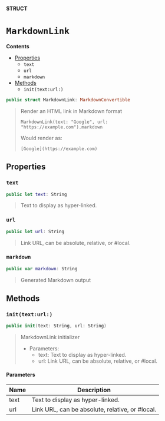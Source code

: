 **STRUCT**

# `MarkdownLink`

**Contents**

- [Properties](#properties)
  - `text`
  - `url`
  - `markdown`
- [Methods](#methods)
  - `init(text:url:)`

```swift
public struct MarkdownLink: MarkdownConvertible
```

> Render an HTML link in Markdown format
>
>     MarkdownLink(text: "Google", url: "https://example.com").markdown
>
> Would render as:
>
>     [Google](https://example.com)

## Properties
### `text`

```swift
public let text: String
```

> Text to display as hyper-linked.

### `url`

```swift
public let url: String
```

> Link URL, can be absolute, relative, or #local.

### `markdown`

```swift
public var markdown: String
```

> Generated Markdown output

## Methods
### `init(text:url:)`

```swift
public init(text: String, url: String)
```

> MarkdownLink initializer
>
> - Parameters:
>   - text: Text to display as hyper-linked.
>   - url: Link URL, can be absolute, relative, or #local.

#### Parameters

| Name | Description |
| ---- | ----------- |
| text | Text to display as hyper-linked. |
| url | Link URL, can be absolute, relative, or #local. |